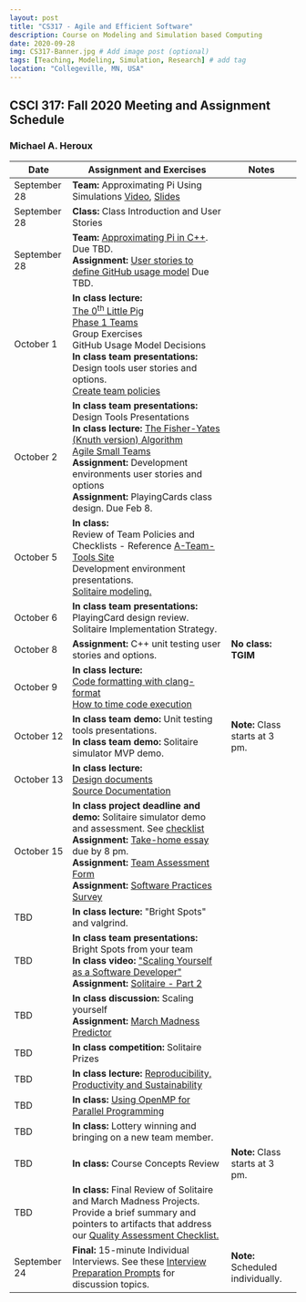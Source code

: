 ```yaml
---
layout: post
title: "CS317 - Agile and Efficient Software"
description: Course on Modeling and Simulation based Computing
date: 2020-09-28
img: CS317-Banner.jpg # Add image post (optional)
tags: [Teaching, Modeling, Simulation, Research] # add tag
location: "Collegeville, MN, USA"
---
```


## CSCI 317: Fall 2020 Meeting and Assignment Schedule

### Michael A. Heroux



| **Date** | **Assignment and Exercises** | **Notes** |
| --- | --- | --- |
| September 28 | **Team:** Approximating Pi Using Simulations [Video](https://youtu.be/CGwoMEXqh7A), [Slides](../ApproximatingPiUsingSimulations.pdf) | |
| September 28 | **Class:** Class Introduction and User Stories 
| September 28 | **Team:** [Approximating Pi in C++](../CPP-Pi). Due TBD. <br> **Assignment:** [User stories to define GitHub usage model](https://docs.google.com/document/d/1jdObI_Y5u4S-vy3SmLaIgzIGuh5ekN0pucaPpPXI5CU/edit?usp=sharing) Due TBD.|   |
| October 1 | **In class lecture:** <br> [The 0<sup>th</sup> Little Pig](../../ZerothLittlePig) <br>[Phase 1 Teams](../PhaseOneTeams) <br> Group Exercises <br> GitHub Usage Model Decisions <br>   **In class team presentations:** <br> Design tools user stories and options. <br> [Create team policies](../TeamPolicyAssignment) |   |
| October 2 | **In class team presentations:** <br> Design Tools Presentations <br> **In class lecture:** [The Fisher-Yates (Knuth version) Algorithm](https://exceptionnotfound.net/understanding-the-fisher-yates-card-shuffling-algorithm/) <br> [Agile Small Teams](../AgileSmallTeams.pdf)<br> **Assignment:** Development environments user stories and options <br> **Assignment:** PlayingCards class design.  Due Feb 8. |   |
| October 5 | **In class:** <br> Review of Team Policies and Checklists - Reference [A-Team-Tools Site](https://betterscientificsoftware.github.io/A-Team-Tools/) <br> Development environment presentations.  <br> [Solitaire modeling.](../Solitaire) |   |
| October 6 | **In class team presentations:** <br> PlayingCard design review. <br> Solitaire Implementation Strategy.| |
| October 8 |**Assignment:** C++ unit testing user stories and options.  | **No class: TGIM** |
| October 9 | **In class lecture:** <br> [Code formatting with clang-format](../CodeFormatting) <br> [How to time code execution](../TimingCode)| |
| October 12 | **In class team demo:** Unit testing tools presentations. <br> **In class team demo:** Solitaire simulator MVP demo. | **Note:** Class starts at 3 pm. |
| October 13 | **In class lecture:** <br> [Design documents](../DesignDocs) <br> [Source Documentation](../SourceDocumentation)  | |
| October 15 | **In class project deadline and demo:** Solitaire simulator demo and assessment.  See [checklist](../QualityAssessmentChecklist) <br> **Assignment:** [Take-home essay](https://goo.gl/forms/mHEdDNZpEtsIco9S2) due by 8 pm. <br> **Assignment:** [Team Assessment Form](https://goo.gl/forms/qPLQJbT1wdJr9iPY2) <br> **Assignment:** [Software Practices Survey](https://goo.gl/forms/ASwSvWVvqwgUwyoA2) | |
| TBD | **In class lecture:** "Bright Spots" and valgrind. | |
| TBD | **In class team presentations:** Bright Spots from your team <br> **In class video:** ["Scaling Yourself as a Software Developer"](http://blog.martinig.ch/videos/scaling-yourself-as-a-software-developer/) <br> **Assignment:** [Solitaire - Part 2](../Solitaire2)  |  |
| TBD | **In class discussion:** Scaling yourself <br> **Assignment:** [March Madness Predictor](../MarchMadness) | |
| TBD | **In class competition:** Solitaire Prizes  | |
| TBD | **In class lecture:** [Reproducibility, Productivity and Sustainability](../ReproducibilityProductivitySustainability.pdf)  | |
| TBD | **In class:** [Using OpenMP for Parallel Programming](../OpenMP) |  |
| TBD | **In class:** Lottery winning and bringing on a new team member.| |
| TBD | **In class:** Course Concepts Review | **Note:** Class starts at 3 pm. |
| TBD | **In class:** Final Review of Solitaire and March Madness Projects. Provide a brief summary and pointers to artifacts that address our [Quality Assessment Checklist.](../QualityAssessmentChecklist)| |
| September 24 | **Final:** 15-minute Individual Interviews.  See these [Interview Preparation Prompts](../InterviewPrep) for discussion topics. | **Note:** Scheduled individually. |
